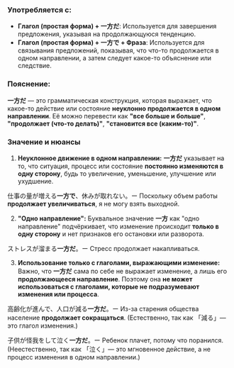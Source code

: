 ### Употребляется с:

- **Глагол (простая форма) + 一方だ**: Используется для завершения предложения, указывая на продолжающуюся тенденцию.
- **Глагол (простая форма) + 一方で + Фраза**: Используется для связывания предложений, показывая, что что-то продолжается в одном направлении, а затем следует какое-то объяснение или следствие.

### Пояснение:

**一方だ** — это грамматическая конструкция, которая выражает, что какое-то действие или состояние **неуклонно продолжается в одном направлении**. Её можно перевести как **"все больше и больше"**, **"продолжает (что-то делать)"**, **"становится все (каким-то)"**.


### Значение и нюансы

1. **Неуклонное движение в одном направлении:** **一方だ** указывает на то, что ситуация, процесс или состояние **постоянно изменяются в одну сторону**, будь то увеличение, уменьшение, улучшение или ухудшение.

仕事の量が増える**一方で**、休みが取れない。ー Поскольку объем работы **продолжает увеличиваться**, я не могу взять выходной.

2. **"Одно направление":** Буквальное значение **一方** как "одно направление" подчёркивает, что изменение происходит **только в одну сторону** и нет признаков его остановки или разворота.

ストレスが溜まる**一方だ**。ー Стресс продолжает накапливаться.

3. **Использование только с глаголами, выражающими изменение:** Важно, что **一方だ** сама по себе не выражает изменение, а лишь его **продолжающееся направление**. Поэтому она **не может использоваться с глаголами, которые не подразумевают изменения или процесса**.

高齢化が進んで、人口が減る**一方だ**。ー Из-за старения общества население **продолжает сокращаться**.
(Естественно, так как 「減る」— это глагол изменения.)        

子供が怪我をして泣く**一方だ**。ー Ребенок плачет, потому что поранился.
(Неестественно, так как 「泣く」— это мгновенное действие, а не процесс изменения в одном направлении.)